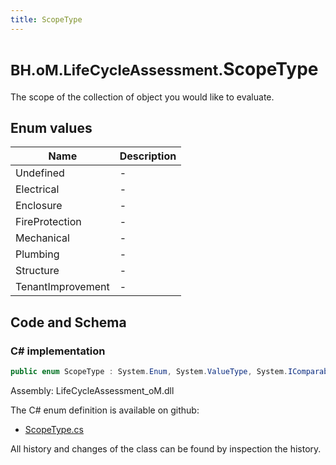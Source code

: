 ```yaml
---
title: ScopeType
---
```


# <small>BH.oM.LifeCycleAssessment.</small>**ScopeType**

The scope of the collection of object you would like to evaluate.

## Enum values

| Name            | Description                                                    |
|-----------------|----------------------------------------------------------------|
| Undefined |  -  |
| Electrical |  -  |
| Enclosure |  -  |
| FireProtection |  -  |
| Mechanical |  -  |
| Plumbing |  -  |
| Structure |  -  |
| TenantImprovement |  -  |


## Code and Schema

### C# implementation

``` C# title="C#"
public enum ScopeType : System.Enum, System.ValueType, System.IComparable, System.ISpanFormattable, System.IFormattable, System.IConvertible
```

Assembly: LifeCycleAssessment_oM.dll

The C# enum definition is available on github:

- [ScopeType.cs](https://github.com/BHoM/BHoM/blob/develop/LifeCycleAssessment_oM/Enums\ScopeType.cs)

All history and changes of the class can be found by inspection the history.
